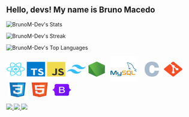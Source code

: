 ## Hello, devs! My name is Bruno Macedo
 
![BrunoM-Dev's Stats](https://github-readme-stats.vercel.app/api?username=BrunoM-Dev&theme=blue-green&show_icons=true&hide_border=false&count_private=true)

![BrunoM-Dev's Streak](https://github-readme-streak-stats.herokuapp.com/?user=BrunoM-Dev&theme=blue-green&hide_border=false)

![BrunoM-Dev's Top Languages](https://github-readme-stats.vercel.app/api/top-langs/?username=BrunoM-Dev&theme=blue-green&show_icons=true&hide_border=false&layout=compact)

<div>
   <img align="center" alt="REACT" height="40" width="50" src="https://github.com/devicons/devicon/blob/master/icons/react/react-original.svg">
   <img align="center" alt="TS" height="40" width="50" src="https://github.com/devicons/devicon/blob/master/icons/typescript/typescript-original.svg">
   <img align="center" alt="JS" height="40" width="50" src="https://github.com/devicons/devicon/blob/master/icons/javascript/javascript-original.svg">
   <img align="center" alt="TAILWIND CSS" height="40" width="50" src="https://github.com/devicons/devicon/blob/master/icons/tailwindcss/tailwindcss-original.svg">
   <img align="center" alt="Node JS" height="40" width="50" src="https://github.com/devicons/devicon/blob/master/icons/nodejs/nodejs-original.svg">
   <img align="center" alt="MySQL" height="70" hspace="8" src="https://github.com/devicons/devicon/blob/master/icons/mysql/mysql-original-wordmark.svg">
   <img align="center" alt="C" height="40" hspace="8" src="https://github.com/devicons/devicon/blob/master/icons/c/c-original.svg">
   <img align="center" alt="Git" height="40" width="50" src="https://github.com/devicons/devicon/blob/master/icons/git/git-original.svg">
   <img align="center" alt="CSS" height="40" width="50" hspace="5" src="https://raw.githubusercontent.com/devicons/devicon/master/icons/css3/css3-original.svg">
   <img align="center" alt="HTML" height="40" width="50" src="https://raw.githubusercontent.com/devicons/devicon/master/icons/html5/html5-original.svg">
   <img align="center" alt="BOOTSTRAP" height="40" width="50" hspace="5" src="https://github.com/devicons/devicon/blob/master/icons/bootstrap/bootstrap-original.svg">
</div>

<br> 

<div> 
  <a href="https://instagram.com/eo_buno"  target="_blank">
     <img src="https://img.shields.io/badge/-Instagram-%23E4405F?style=for-the-badge&logo=instagram&logoColor=white">
  </a>
   
  <a href="https://www.linkedin.com/in/bruno-macedo-dev/" target="_blank">
     <img src="https://img.shields.io/badge/-LinkedIn-%230077B5?style=for-the-badge&logo=linkedin&logoColor=white">
  </a> 
   
  <a href="mailto:devbrunomacedo@gmail.com"  target="_blank">
     <img src="https://img.shields.io/badge/-Gmail-%23333?style=for-the-badge&logo=gmail&logoColor=lightred">
  </a> 
</div>
